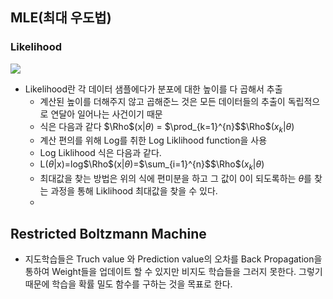 ## MLE(최대 우도법)

### Likelihood  

<img src=https://raw.githubusercontent.com/angeloyeo/angeloyeo.github.io/master/pics/2020-07-17-MLE/pic2.png>  

+ Likelihood란 각 데이터 샘플에다가 분포에 대한 높이를 다 곱해서 추출
   + 계산된 높이를 더해주지 않고 곱해준느 것은 모든 데이터들의 추출이 독립적으로 연달아 일어나는 사건이기 때문
   + 식은 다음과 같다 $\Rho$(x|$\theta$) = $\prod_{k=1}^{n}$$\Rho$($x_k$\|$\theta$) 
   + 계산 편의를 위해 Log를 취한 Log Liklihood function을 사용
   + Log Liklihood 식은 다음과 같다.  
   + L($\theta$|x)=log$\Rho$(x|$\theta$)=$\sum_{i=1}^{n}$$\Rho$($x_k$\|$\theta$)
   + 최대값을 찾는 방법은 위의 식에 편미분을 하고 그 값이 0이 되도록하는 $\theta$를 찾는 과정을 통해 Liklihood 최대값을 찾을 수 있다.
   + 


## Restricted Boltzmann Machine

+ 지도학습들은 Truch value 와 Prediction value의 오차를 Back Propagation을 통하여 Weight들을 업데이트 할 수 있지만 비지도 학습들을 그러지 못한다. 그렇기 때문에 학습을 확률 밀도 함수를 구하는 것을 목표로 한다.